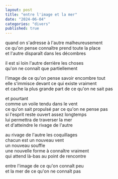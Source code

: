```yaml
---
layout: post
title: "entre l'image et la mer"
date: "2024-06-04"
categories: "divers"
published: true
---
```



quand on s'adresse à l'autre malheureusement  
ce qu'on pense connaître prend toute la place  
et l'autre disparaît dans les décombres  

il est si loin l'autre derrière les choses  
qu'on ne connaît que partiellement  

l'image de ce qu'on pense savoir encombre tout  
elle s'immisce devant ce qui existe vraiment  
et cache la plus grande part de ce qu'on ne sait pas  

et pourtant  
comme un voile tendu dans le vent  
ce qu'on sait propulsé par ce qu'on ne pense pas  
si l'esprit reste ouvert assez longtemps  
lui permettra de traverser la mer  
et d'atteindre le rivage de l'autre  

au rivage de l'autre les coquillages  
chacun est un nouveau vent  
un nouveau souffle  
une nouvelle forme à connaître vraiment  
qui attend là-bas au point de rencontre  

entre l'image de ce qu'on connaît peu  
et la mer de ce qu'on ne connaît pas  
